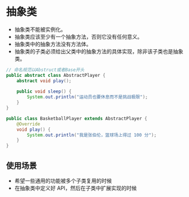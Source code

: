 # 抽象类

- 抽象类不能被实例化。
- 抽象类应该至少有一个抽象方法，否则它没有任何意义。
- 抽象类中的抽象方法没有方法体。
- 抽象类的子类必须给出父类中的抽象方法的具体实现，除非该子类也是抽象类。

```java
// 命名规范以Abstruct或者Base开头
public abstract class AbstractPlayer {
    abstract void play();
    
    public void sleep() {
        System.out.println("运动员也要休息而不是挑战极限");
    }
}

public class BasketballPlayer extends AbstractPlayer {
    @Override
    void play() {
        System.out.println("我是张伯伦，篮球场上得过 100 分");
    }
}
```

## 使用场景

- 希望一些通用的功能被多个子类复用的时候
- 在抽象类中定义好 API，然后在子类中扩展实现的时候
